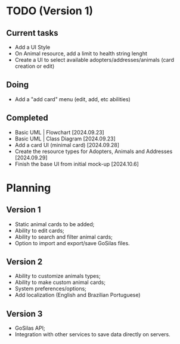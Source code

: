 # TODO (Version 1)
## Current tasks 
- Add a UI Style
- On Animal resource, add a limit to health string lenght
- Create a UI to select available adopters/addresses/animals (card creation or edit)

## Doing
- Add a "add card" menu (edit, add, etc abilities)

## Completed
- Basic UML | Flowchart [2024.09.23]
- Basic UML | Class Diagram [2024.09.23]
- Add a card UI (minimal card) [2024.09.28]
- Create the resource types for Adopters, Animals and Addresses [2024.09.29]
- Finish the base UI from initial mock-up [2024.10.6]


# Planning
## Version 1
- Static animal cards to be added;
- Ability to edit cards;
- Ability to search and filter animal cards;
- Option to import and export/save GoSilas files.

## Version 2
- Ability to customize animals types;
- Ability to make custom animal cards;
- System preferences/options;
- Add localization (English and Brazilian Portuguese)

## Version 3
- GoSilas API;
- Integration with other services to save data directly on servers.

